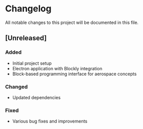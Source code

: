 # Changelog

All notable changes to this project will be documented in this file.

## [Unreleased]

### Added
- Initial project setup
- Electron application with Blockly integration
- Block-based programming interface for aerospace concepts

### Changed
- Updated dependencies

### Fixed
- Various bug fixes and improvements
